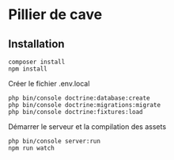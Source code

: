 # Pillier de cave

## Installation
```shell
composer install
npm install
```

Créer le fichier .env.local

```shell
php bin/console doctrine:database:create
php bin/console doctrine:migrations:migrate
php bin/console doctrine:fixtures:load
```

Démarrer le serveur et la compilation des assets

```shell
php bin/console server:run
npm run watch
```
